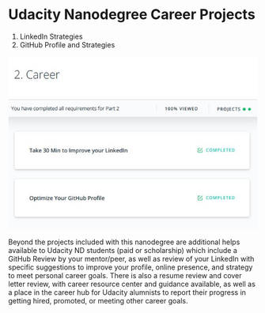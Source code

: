 # Udacity Nanodegree Career Projects 
1.  LinkedIn Strategies 
2.  GitHub Profile and Strategies 

![Project-Completion](https://github.com/EO4wellness/leary-leerie/blob/master/SUSE%20Scholarship/06-Career-Services-Projects/Images/Career-Projects-Completed.jpg) 

Beyond the projects included with this nanodegree are additional helps available to Udacity ND students (paid or scholarship) which include a GitHub Review by your mentor/peer, as well as review of your LinkedIn with specific suggestions to improve your profile, online presence, and strategy to meet personal career goals. There is also a resume review and cover letter review, with career resource center and guidance available, as well as a place in the career hub for Udacity alumnists to report their progress in getting hired, promoted, or meeting other career goals. 
